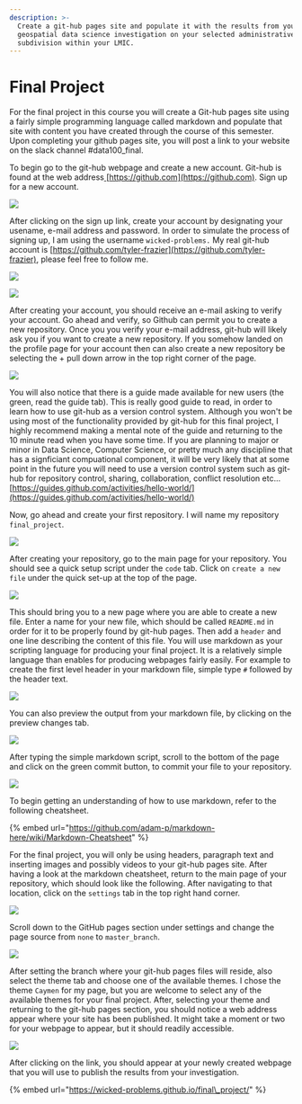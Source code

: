 ```yaml
---
description: >-
  Create a git-hub pages site and populate it with the results from your
  geospatial data science investigation on your selected administrative
  subdivision within your LMIC.
---
```


# Final Project

For the final project in this course you will create a Git-hub pages site using a fairly simple programming language called markdown and populate that site with content you have created through the course of this semester.  Upon completing your github pages site, you will post a link to your website on the slack channel \#data100\_final.

To begin go to the git-hub webpage and create a new account.  Git-hub is found at the web address[ ](https://github.com)[https://github.com](https://github.com).  Sign up for a new account.

![](../.gitbook/assets/screen-shot-2019-12-08-at-9.15.32-pm.png)

After clicking on the sign up link, create your account by designating your usename, e-mail address and password.  In order to simulate the process of signing up, I am using the username `wicked-problems.`  My real git-hub account is [https://github.com/tyler-frazier](https://github.com/tyler-frazier), please feel free to follow me.

![](../.gitbook/assets/screen-shot-2019-12-08-at-9.08.29-pm.png)

![](../.gitbook/assets/screen-shot-2019-12-08-at-9.11.13-pm.png)

After creating your account, you should receive an e-mail asking to verify your account.  Go ahead and verify, so Github can permit you to create a new repository.  Once you you verify your e-mail address, git-hub will likely ask you if you want to create a new repository.  If you somehow landed on the profile page for your account then can also create a new repository be selecting the + pull down arrow in the top right corner of the page.

![](../.gitbook/assets/screen-shot-2019-12-08-at-9.28.39-pm.png)

You will also notice that there is a guide made available for new users \(the green, read the guide tab\).  This is really good guide to read, in order to learn how to use git-hub as a version control system.  Although you won't be using most of the functionality provided by git-hub for this final project, I highly recommend making a mental note of the guide and returning to the 10 minute read when you have some time.  If you are planning to major or minor in Data Science, Computer Science, or pretty much any discipline that has a signficiant compuational component, it will be very likely that at some point in the future you will need to use a version control system such as git-hub for repository control, sharing, collaboration, conflict resolution etc...[https://guides.github.com/activities/hello-world/](https://guides.github.com/activities/hello-world/)

Now, go ahead and create your first repository.  I will name my repository `final_project`.

![](../.gitbook/assets/screen-shot-2019-12-08-at-9.09.24-pm.png)

After creating your repository, go to the main page for your repository.  You should see a quick setup script under the `code` tab.  Click on `create a new file` under the quick set-up at the top of the page.

![](../.gitbook/assets/screen-shot-2019-12-08-at-9.56.08-pm.png)

This should bring you to a new page where you are able to create a new file.  Enter a name for your new file, which should be called `README.md` in order for it to be properly found by git-hub pages.  Then add a `header` and one line describing the content of this file. You will use markdown as your scripting language for producing your final project.  It is a relatively simple language than enables for producing webpages fairly easily.  For example to create the first level header in your markdown file, simple type `#` followed by the header text.  

![](../.gitbook/assets/screen-shot-2019-12-08-at-10.32.57-pm.png)

You can also preview the output from your markdown file, by clicking on the preview changes tab.

![](../.gitbook/assets/screen-shot-2019-12-08-at-10.33.05-pm.png)

After typing the simple markdown script, scroll to the bottom of the page and click on the green commit button, to commit your file to your repository.

![](../.gitbook/assets/screen-shot-2019-12-08-at-10.06.32-pm.png)

To begin getting an understanding of how to use markdown, refer to the following cheatsheet.

{% embed url="https://github.com/adam-p/markdown-here/wiki/Markdown-Cheatsheet" %}

For the final project, you will only be using headers, paragraph text and inserting images and possibly videos to your git-hub pages site.  After having a look at the markdown cheatsheet, return to the main page of your repository, which should look like the following.  After navigating to that location, click on the `settings` tab in the top right hand corner.

![](../.gitbook/assets/screen-shot-2019-12-08-at-10.32.39-pm.png)

Scroll down to the GitHub pages section under settings and change the page source from `none` to `master_branch`.

![](../.gitbook/assets/screen-shot-2019-12-08-at-10.24.15-pm.png)

After setting the branch where your git-hub pages files will reside, also select the theme tab and choose one of the available themes.  I chose the theme `Caymen` for my page, but you are welcome to select any of the available themes for your final project.  After, selecting your theme and returning to the git-hub pages section, you should notice a web address appear where your site has been published.  It might take a moment or two for your webpage to appear, but it should readily accessible.

![](../.gitbook/assets/screen-shot-2019-12-08-at-10.40.01-pm.png)

After clicking on the link, you should appear at your newly created webpage that you will use to publish the results from your investigation.

{% embed url="https://wicked-problems.github.io/final\_project/" %}





 



